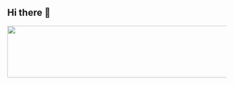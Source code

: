 ## Hi there 👋

<a href="https://www.gitanimals.org/en_US?utm_medium=image&utm_source=qkrwns1&utm_content=line">
  <img
    src="https://render.gitanimals.org/lines/qkrwns1"
    width="600"
    height="120"
  />
</a>
  
<!--
**qkrwns1/qkrwns1** is a ✨ _special_ ✨ repository because its `README.md` (this file) appears on your GitHub profile.

Here are some ideas to get you started:

- 🔭 I’m currently working on ...
- 🌱 I’m currently learning ...
- 👯 I’m looking to collaborate on ...
- 🤔 I’m looking for help with ...
- 💬 Ask me about ...
- 📫 How to reach me: ...
- 😄 Pronouns: ...
- ⚡ Fun fact: ...
-->

